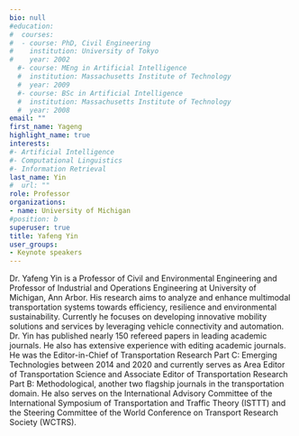 ```yaml
---
bio: null
#education:
#  courses:
#  - course: PhD, Civil Engineering
#    institution: University of Tokyo
#    year: 2002
  #- course: MEng in Artificial Intelligence
  #  institution: Massachusetts Institute of Technology
  #  year: 2009
  #- course: BSc in Artificial Intelligence
  #  institution: Massachusetts Institute of Technology
  #  year: 2008
email: ""
first_name: Yageng
highlight_name: true
interests:
#- Artificial Intelligence
#- Computational Linguistics
#- Information Retrieval
last_name: Yin
#  url: ""
role: Professor
organizations:
- name: University of Michigan
#position: b
superuser: true
title: Yafeng Yin
user_groups:
- Keynote speakers
---
```


<!-- Eiji Hato is a professor of ...-->
Dr. Yafeng Yin is a Professor of Civil and Environmental Engineering and Professor of Industrial and Operations Engineering at University of Michigan, Ann Arbor. His research aims to analyze and enhance multimodal transportation systems towards efficiency, resilience and environmental sustainability. Currently he focuses on developing innovative mobility solutions and services by leveraging vehicle connectivity and automation. Dr. Yin has published nearly 150 refereed papers in leading academic journals. He also has extensive experience with editing academic journals. He was the Editor-in-Chief of Transportation Research Part C: Emerging Technologies between 2014 and 2020 and currently serves as Area Editor of Transportation Science and Associate Editor of Transportation Research Part B: Methodological, another two flagship journals in the transportation domain. He also serves on the International Advisory Committee of the International Symposium of Transportation and Traffic Theory (ISTTT) and the Steering Committee of the World Conference on Transport Research Society (WCTRS).


